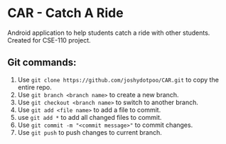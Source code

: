 # CAR - Catch A Ride
Android application to help students catch a ride with other students. 
Created for CSE-110 project.

## Git commands: 
1. Use `git clone https://github.com/joshydotpoo/CAR.git` to copy the entire repo.
2. Use `git branch <branch name>` to create a new branch.
3. Use `git checkout <branch name>` to switch to another branch.
4. Use `git add <file name>` to add a file to commit.
5. use `git add *` to add all changed files to commit.
6. Use `git commit -m "<commit message>"` to commit changes.
7. Use `git push` to push changes to current branch.
